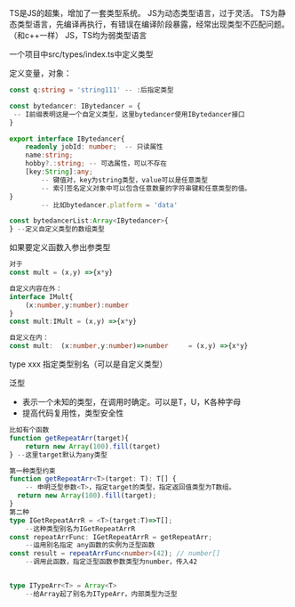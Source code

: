 TS是JS的超集，增加了一套类型系统。
JS为动态类型语言，过于灵活。
TS为静态类型语言，先编译再执行，有错误在编译阶段暴露，经常出现类型不匹配问题。（和c++一样）
JS，TS均为弱类型语言

一个项目中src/types/index.ts中定义类型

定义变量，对象：
```ts
const q:string = 'string111' -- :后指定类型

const bytedancer: IBytedancer = {
 -- I前缀表明这是一个自定义类型，这里bytedancer使用IBytedancer接口
}

export interface IBytedancer{
	readonly jobId: number;  -- 只读属性
	name:string;
	hobby?.:string; -- 可选属性，可以不存在
	[key:String]:any; 
		-- 键值对，key为string类型，value可以是任意类型
		-- 索引签名定义对象中可以包含任意数量的字符串键和任意类型的值。
}
		-- 比如bytedancer.platform = 'data' 

const bytedancerList:Array<IBytedancer>{
} --定义自定义类型的数组类型
```

如果要定义函数入参出参类型
```ts
对于
const mult = (x,y) =>{x*y}

自定义内容在外：
interface IMult{
	(x:number,y:number):number
}
const mult:IMult = (x,y) =>{x*y}

自定义在内：
const mult:  (x:number,y:number)=>number     = (x,y) =>{x*y}
```
type xxx 指定类型别名（可以是自定义类型）

泛型
- 表示一个未知的类型，在调用时确定。可以是T，U，K各种字母
- 提高代码复用性，类型安全性
```ts
比如有个函数
function getRepeatArr(target){
	return new Array(100).fill(target)
} --这里target默认为any类型

第一种类型约束
function getRepeatArr<T>(target: T): T[] {
	-- 申明泛型参数<T>，指定target的类型，指定返回值类型为T数组。
  return new Array(100).fill(target);
}
第二种
type IGetRepeatArrR = <T>(target:T)=>T[];
	--这种类型别名为IGetRepeatArrR
const repeatArrFunc: IGetRepeatArrR = getRepeatArr;
	--运用别名指定 any函数的实例为泛型函数
const result = repeatArrFunc<number>(42); // number[]
	--调用此函数，指定泛型函数参数类型为number，传入42


type ITypeArr<T> = Array<T>
	--给Array起了别名为ITypeArr，内部类型为泛型
```

